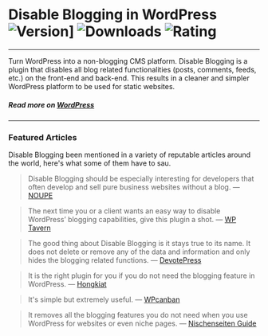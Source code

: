 # Disable Blogging in WordPress ![Version](https://img.shields.io/wordpress/plugin/v/disable-blogging.svg?style=flat-square)] ![Downloads](https://img.shields.io/wordpress/plugin/dt/disable-blogging.svg?style=flat-square) ![Rating](https://img.shields.io/wordpress/plugin/r/disable-blogging.svg?style=flat-square)
---
Turn WordPress into a non-blogging CMS platform. Disable Blogging is a plugin that disables all blog related functionalities (posts, comments, feeds, etc.) on the front-end and back-end. This results in a cleaner and simpler WordPress platform to be used for static websites.

##### Read more on [WordPress](https://wordpress.org/plugins/disable-blogging/)
---

### Featured Articles
Disable Blogging been mentioned in a variety of reputable articles around the world, here's what some of them have to sau.

> Disable Blogging should be especially interesting for developers that often develop and sell pure business websites without a blog.
— [NOUPE](http://www.noupe.com/wordpress/best-may-2016-ten-free-wordpress-plugins.html)

> The next time you or a client wants an easy way to disable WordPress’ blogging capabilities, give this plugin a shot.
— [WP Tavern](https://wptavern.com/easily-hide-wordpress-blogging-features-with-the-disable-blogging-plugin/)

> The good thing about Disable Blogging is it stays true to its name. It does not delete or remove any of the data and information and only hides the blogging related functions.
— [DevotePress](http://devotepress.com/wordpress-news/disable-blogging-hide-wordpress-blogging-features/)

> It is the right plugin for you if you do not need the blogging feature in WordPress.
— [Hongkiat](http://www.hongkiat.com/blog/designers-developers-monthly-08-2016/)

> It's simple but extremely useful.
— [WPcanban](http://wpcanban.com/wordpress/thu-thuat-wordpress/vo-hieu-hoa-tinh-nang-viet-bai-trong-wordpress.html)

> It removes all the blogging features you do not need when you use WordPress for websites or even niche pages.
— [Nischenseiten Guide](http://www.nischenseiten-guide.de/wordpress-fuer-nischenseiten-dieses-plugin-entfernt-alle-blog-features/)